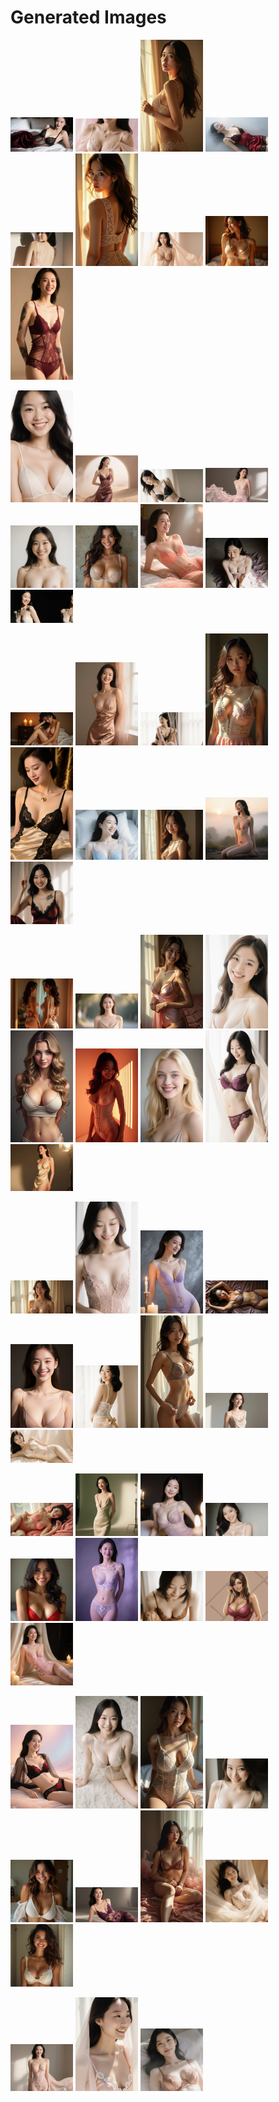 # Generated Images



<img src="2025_09_17_01.webp" width="100"/> <img src="2025_09_17_02.webp" width="100"/> <img src="2025_09_17_03.webp" width="100"/> <img src="2025_09_17_04.webp" width="100"/> <img src="2025_09_17_05.webp" width="100"/> <img src="2025_09_17_06.webp" width="100"/> <img src="2025_09_17_07.webp" width="100"/> <img src="2025_09_17_08.webp" width="100"/> <img src="2025_09_17_09.webp" width="100"/>

<img src="2025_09_17_10.webp" width="100"/> <img src="2025_09_17_11.webp" width="100"/> <img src="2025_09_17_12.webp" width="100"/> <img src="2025_09_17_13.webp" width="100"/> <img src="2025_09_17_14.webp" width="100"/> <img src="2025_09_17_15.webp" width="100"/> <img src="2025_09_17_16.webp" width="100"/> <img src="2025_09_17_17.webp" width="100"/> <img src="2025_09_17_18.webp" width="100"/>

<img src="2025_09_17_19.webp" width="100"/> <img src="2025_09_17_20.webp" width="100"/> <img src="2025_09_17_21.webp" width="100"/> <img src="2025_09_17_22.webp" width="100"/> <img src="2025_09_17_23.webp" width="100"/> <img src="2025_09_17_24.webp" width="100"/> <img src="2025_09_17_25.webp" width="100"/> <img src="2025_09_17_26.webp" width="100"/> <img src="2025_09_17_27.webp" width="100"/>

<img src="2025_09_17_28.webp" width="100"/> <img src="2025_09_17_29.webp" width="100"/> <img src="2025_09_17_30.webp" width="100"/> <img src="2025_09_17_31.webp" width="100"/> <img src="2025_09_17_32.webp" width="100"/> <img src="2025_09_17_33.webp" width="100"/> <img src="2025_09_17_34.webp" width="100"/> <img src="2025_09_17_35.webp" width="100"/> <img src="2025_09_17_36.webp" width="100"/>

<img src="2025_09_17_37.webp" width="100"/> <img src="2025_09_17_38.webp" width="100"/> <img src="2025_09_17_39.webp" width="100"/> <img src="2025_09_17_40.webp" width="100"/> <img src="2025_09_17_41.webp" width="100"/> <img src="2025_09_17_42.webp" width="100"/> <img src="2025_09_17_43.webp" width="100"/> <img src="2025_09_17_44.webp" width="100"/> <img src="2025_09_17_45.webp" width="100"/>

<img src="2025_09_17_46.webp" width="100"/> <img src="2025_09_17_47.webp" width="100"/> <img src="2025_09_17_48.webp" width="100"/> <img src="2025_09_17_49.webp" width="100"/> <img src="2025_09_17_50.webp" width="100"/> <img src="2025_09_17_51.webp" width="100"/> <img src="2025_09_17_52.webp" width="100"/> <img src="2025_09_17_53.webp" width="100"/> <img src="2025_09_17_54.webp" width="100"/>

<img src="2025_09_17_55.webp" width="100"/> <img src="2025_09_17_56.webp" width="100"/> <img src="2025_09_17_57.webp" width="100"/> <img src="2025_09_17_58.webp" width="100"/> <img src="2025_09_17_59.webp" width="100"/> <img src="2025_09_17_60.webp" width="100"/> <img src="2025_09_17_61.webp" width="100"/> <img src="2025_09_17_62.webp" width="100"/> <img src="2025_09_17_63.webp" width="100"/>

<img src="2025_09_17_64.webp" width="100"/> <img src="2025_09_17_65.webp" width="100"/> <img src="2025_09_17_66.webp" width="100"/>